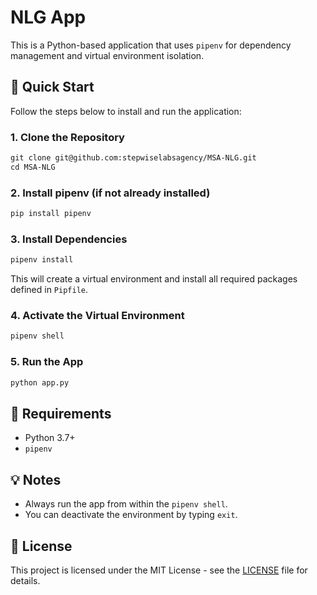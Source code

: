 # NLG App

This is a Python-based application that uses `pipenv` for dependency management and virtual environment isolation.

## 🚀 Quick Start

Follow the steps below to install and run the application:

### 1. Clone the Repository

```markdown
git clone git@github.com:stepwiselabsagency/MSA-NLG.git
cd MSA-NLG
```

### 2. Install pipenv (if not already installed)

```markdown
pip install pipenv
```

### 3. Install Dependencies

```markdown
pipenv install
```

This will create a virtual environment and install all required packages defined in `Pipfile`.

### 4. Activate the Virtual Environment

```markdown
pipenv shell
```

### 5. Run the App

```markdown
python app.py
```

## 🧰 Requirements

- Python 3.7+
- `pipenv`

## 💡 Notes

- Always run the app from within the `pipenv shell`.
- You can deactivate the environment by typing `exit`.

## 📄 License

This project is licensed under the MIT License - see the [LICENSE](LICENSE) file for details.
